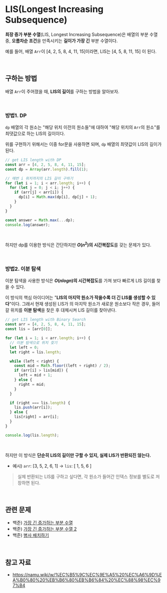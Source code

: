 # LIS(Longest Increasing Subsequence)

**최장 증가 부분 수열**(LIS, Longest Increasing Subsequence)은 배열의 부분 수열 중, **오름차순 조건**을 만족시키는 **길이가 가장 긴** 부분 수열이다.

예를 들어, 배열 `Arr`이 [4, 2, 5, 8, 4, 11, 15]이라면, LIS는 [4, 5, 8, 11, 15] 이 된다.

<br>

## 구하는 방법

배열 `Arr`이 주어졌을 때, **LIS의 길이**를 구하는 방법을 알아보자.

<br>

### 방법1. DP

`dp` 배열의 각 원소는 "해당 위치 이전의 원소들"에 대하여 "해당 위치의 `Arr`의 원소"를 최댓값으로 하는 LIS의 길이이다.

위를 구현하기 위해서는 이중 for문을 사용하면 되며, 
`dp` 배열의 최댓값이 LIS의 길이가 된다.

```js
// get LIS length with DP
const arr = [4, 2, 5, 8, 4, 11, 15];
const dp = Array(arr.length).fill(1);

// 매번 i 위치까지의 LIS 길이 구하기
for (let i = 1; i < arr.length; i++) {
  for (let j = 0; j < i; j++) {
    if (arr[j] < arr[i]) {
      dp[i] = Math.max(dp[i], dp[j] + 1);
    }
  }
}

const answer = Math.max(...dp);
console.log(answer);
```

<br>

하지만 dp를 이용한 방식은 간단하지만 **$O(n^2)$의 시간복잡도**를 갖는 문제가 있다.

<br>

### 방법2. 이분 탐색

이분 탐색을 사용한 방식은 **$O(nlogn)$의 시간복잡도**를 가져 보다 빠르게 LIS 길이를 찾을 수 있다.

이 방식의 핵심 아이디어는 "**LIS의 마지막 원소가 작을수록 더 긴 LIS를 생성할 수 있다**"이다. 그래서 현재 생성된 LIS가 의 마지막 원소가 새로운 원소보다 작은 경우, 들어갈 위치를 **이분 탐색**을 찾은 후 대체시켜 LIS 길이를 찾아낸다.

```js
// get LIS length with Binary Search
const arr = [4, 2, 5, 8, 4, 11, 15];
const lis = [arr[0]];

for (let i = 1; i < arr.length; i++) {
  // 이분 탐색으로 위치 찾기
  let left = 0;
  let right = lis.length;

  while (left < right) {
    const mid = Math.floor((left + right) / 2);
    if (arr[i] > lis[mid]) {
      left = mid + 1;
    } else {
      right = mid;
    }
  }

  if (right === lis.length) {
    lis.push(arr[i]);
  } else {
    lis[right] = arr[i];
  }
}

console.log(lis.length);
```

<br>

하지만 이 방식은 **단순히 LIS의 길이만 구할 수 있지, 실제 LIS가 반환되진 않는다.**

- 예시) `arr`: [3, 5, 2, 6, 1] → `lis`: [ 1, 5, 6 ]

> 실제 반환되는 LIS를 구하고 싶다면, 각 원소가 들어간 인덱스 정보를 별도로 저장하면 된다.

<br>

## 관련 문제

- 백준) [가장 긴 증가하는 부분 수열](https://www.acmicpc.net/problem/11053)
- 백준) [가장 긴 증가하는 부분 수열 2](https://www.acmicpc.net/problem/12015)
- 백준) [병사 배치하기](https://www.acmicpc.net/problem/18353)

<br>

## 참고 자료

- https://namu.wiki/w/%EC%B5%9C%EC%9E%A5%20%EC%A6%9D%EA%B0%80%20%EB%B6%80%EB%B6%84%20%EC%88%98%EC%97%B4